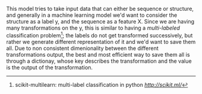 This model tries to take input data that can either be sequence or structure, and generally in a machine learning model we'd want to consider the structure as a label y, and the sequence as a feature X. Since we are having many transformations on the y, this is similar to having a _multi-labeled_ classification problem[^2]; the labels do not get transformed successively, but rather we generate different representation of it and we'd want to save them all. Due to non consistent dimenionality between the different transformations output, the best and most efficient way to save them all is through a dictionay, whose key describes the transformation and the value is the output of the transformation. 

[^2]: scikit-multilearn: multi-label classification in python _http://scikit.ml/_